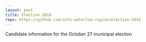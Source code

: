 ```yaml
---
layout: post
title: Election 2014
repo: https://github.com/info-waterloo-region/election-2014
---
```


Candidate information for the October 27 municipal election
